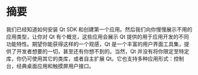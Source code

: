 # 摘要

我们已经知道如何安装 Qt SDK 和创建第一个应用。然后我们向你慢慢展示不用的应用类型，让你对 Qt 有个概览，这些应用会展示 Qt 提供的用于应用开发的不同功能特性。期望你能获得这样的一个观感，Qt 是一个丰富的用户界面工具集，提供了开发者想要的一切，甚至还有你想不到的。当然，Qt 并没有将你限定至特定库，你仍可使用其它的类库，或者自主扩展 Qt。它也支持多种应用形式：控制台，经典桌面应用和触摸屏用户接口。
